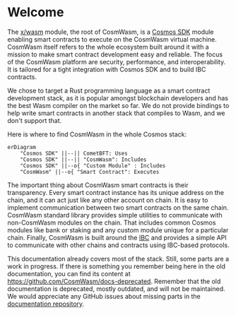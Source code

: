 [x/wasm]: https://github.com/CosmWasm/wasmd/tree/main/x/wasm
[Cosmos SDK]: https://docs.cosmos.network/
[IBC]: https://www.ibcprotocol.dev/
[documentation repository]: https://github.com/CosmWasm/cosmwasm.github.io

<ChapterLabel bgColor=var(--bg-maya-blue)></ChapterLabel>

# Welcome

The [x/wasm] module, the root of CosmWasm, is a [Cosmos SDK] module enabling smart contracts
to execute on the CosmWasm virtual machine. CosmWasm itself refers to the whole ecosystem
built around it with a mission to make smart contract development easy and reliable.
The focus of the CosmWasm platform are security, performance, and interoperability.
It is tailored for a tight integration with Cosmos SDK and to build IBC contracts.

We chose to target a Rust programming language as a smart contract development stack, as it is
popular amongst blockchain developers and has the best Wasm compiler on the market so far. We do not
provide bindings to help write smart contracts in another stack that compiles to Wasm, and we don't
support that.

Here is where to find CosmWasm in the whole Cosmos stack:

```mermaid
erDiagram
    "Cosmos SDK" ||--|| CometBFT: Uses
    "Cosmos SDK" ||--|| "CosmWasm": Includes
    "Cosmos SDK" ||--o{ "Custom Module" : Includes
    "CosmWasm" ||--o{ "Smart Contract": Executes
```

The important thing about CosmWasm smart contracts is their transparency. Every smart contract
instance has its unique address on the chain, and it can act just like any other account on chain.
It is easy to implement communication between two smart contracts on the same chain. CosmWasm
standard library provides simple utilities to communicate with non-CosmWasm modules on the chain.
That includes common Cosmos modules like bank or staking and any custom module unique for a
particular chain. Finally, CosmWasm is built around the [IBC] and provides a simple API
to communicate with other chains and contracts using IBC-based protocols.

This documentation already covers most of the stack. Still, some parts are a work in progress.
If there is something you remember being here in the old documentation, you can find its content
at https://github.com/CosmWasm/docs-deprecated. Remember that the old documentation is deprecated,
mostly outdated, and will not be maintained. We would appreciate any GitHub issues about missing
parts in the [documentation repository].
